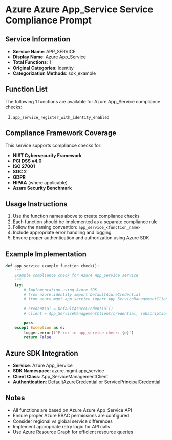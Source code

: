 # Azure Azure App_Service Service Compliance Prompt

## Service Information
- **Service Name**: APP_SERVICE
- **Display Name**: Azure App_Service
- **Total Functions**: 1
- **Original Categories**: Identity
- **Categorization Methods**: sdk_example

## Function List
The following 1 functions are available for Azure App_Service compliance checks:

1. `app_service_register_with_identity_enabled`


## Compliance Framework Coverage
This service supports compliance checks for:
- **NIST Cybersecurity Framework**
- **PCI DSS v4.0**
- **ISO 27001**
- **SOC 2**
- **GDPR**
- **HIPAA** (where applicable)
- **Azure Security Benchmark**

## Usage Instructions
1. Use the function names above to create compliance checks
2. Each function should be implemented as a separate compliance rule
3. Follow the naming convention: `app_service_<function_name>`
4. Include appropriate error handling and logging
5. Ensure proper authentication and authorization using Azure SDK

## Example Implementation
```python
def app_service_example_function_check():
    """
    Example compliance check for Azure App_Service service
    """
    try:
        # Implementation using Azure SDK
        # from azure.identity import DefaultAzureCredential
        # from azure.mgmt.app_service import App_ServiceManagementClient
        
        # credential = DefaultAzureCredential()
        # client = App_ServiceManagementClient(credential, subscription_id)
        
        pass
    except Exception as e:
        logger.error(f"Error in app_service check: {e}")
        return False
```

## Azure SDK Integration
- **Service**: Azure App_Service
- **SDK Namespace**: azure.mgmt.app_service
- **Client Class**: App_ServiceManagementClient
- **Authentication**: DefaultAzureCredential or ServicePrincipalCredential

## Notes
- All functions are based on Azure Azure App_Service API
- Ensure proper Azure RBAC permissions are configured
- Consider regional vs global service differences
- Implement appropriate retry logic for API calls
- Use Azure Resource Graph for efficient resource queries
